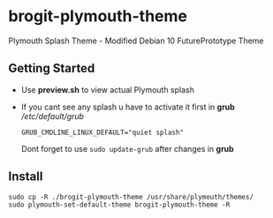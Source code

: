 # brogit-plymouth-theme
Plymouth Splash Theme - Modified Debian 10 FuturePrototype Theme

## Getting Started

- Use **preview.sh** to view actual Plymouth splash

- If you cant see any splash u have to activate it first in **grub** _/etc/default/grub_

	```
	GRUB_CMDLINE_LINUX_DEFAULT="quiet splash"
	```
	
	Dont forget to use `sudo update-grub` after changes in **grub**

## Install

```
sudo cp -R ./brogit-plymouth-theme /usr/share/plymouth/themes/
sudo plymouth-set-default-theme brogit-plymouth-theme -R
```
